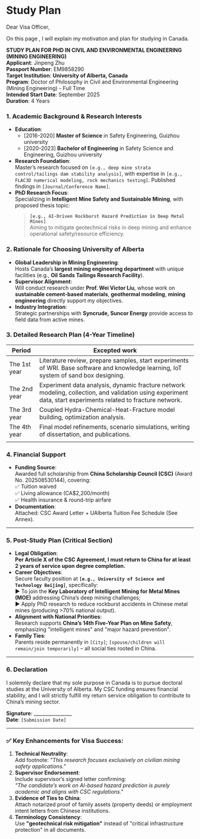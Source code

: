 # Study Plan

Dear Visa Officer,

On this page , I will explain my motivation and plan for studying in Canada.


**STUDY PLAN FOR PHD IN CIVIL AND ENVIRONMENTAL ENGINEERING (MINING ENGINEERING)**  
**Applicant**: Jinpeng Zhu  
**Passport Number**: EM9858290  
**Target Institution**: **University of Alberta, Canada**  
**Program**: Doctor of Philosophy in Civil and Environmental Engineering (Mining Engineering) - Full Time  
**Intended Start Date**: September 2025  
**Duration**: 4 Years  


### 1. Academic Background & Research Interests  
- **Education**:  
  - [2016-2020] **Master of Science** in Safety Engineering, Guizhou university 
  - [2020-2023] **Bachelor of Engineering** in Safety Science and Engineering, Guizhou university  
- **Research Foundation**:  
  Master’s research focused on `[e.g., deep mine strata control/tailings dam stability analysis]`, with expertise in `[e.g., FLAC3D numerical modeling, rock mechanics testing]`. Published findings in `[Journal/Conference Name]`.  
- **PhD Research Focus**:  
  Specializing in **Intelligent Mine Safety and Sustainable Mining**, with proposed thesis topic:  
  > **`[e.g., AI-Driven Rockburst Hazard Prediction in Deep Metal Mines]`**  
  Aiming to mitigate geotechnical risks in deep mining and enhance operational safety/resource efficiency.


### 2. Rationale for Choosing University of Alberta  
- **Global Leadership in Mining Engineering**:  
  Hosts Canada’s **largest mining engineering department** with unique facilities (e.g., **Oil Sands Tailings Research Facility**).  
- **Supervisor Alignment**:  
  Will conduct research under **Prof. Wei Victor Liu**, whose work on **sustainable cement-based materials**, **geothermal modeling**, **mining engineering** directly support my objectives.  
- **Industry Integration**:  
  Strategic partnerships with **Syncrude, Suncor Energy** provide access to field data from active mines.

### 3. Detailed Research Plan (4-Year Timeline)  

| **Period**   | **Excepted work**                                                                                                                                             |
| --------------------- | ------------------------------------------------------------------------------------------------------------------------------------------------------------- |
| The 1st year | Literature review, prepare samples, start experiments of WRI. Base software and knowledge learning, IoT system of sand box designing.                         |
| The 2nd year | Experiment data analysis, dynamic fracture network modeling, collection, and validation using experiment data, start experiments related to fracture network. |
| The 3rd year | Coupled Hydra-Chemical-Heat-Fracture model building, optimization analysis.                                                                                   |
| The 4th year | Final model refinements, scenario simulations, writing of dissertation, and publications.                                                                     |
|              |                                                                                                                                                               |

### 4. Financial Support  
- **Funding Source**:  
  Awarded full scholarship from **China Scholarship Council (CSC)** (Award No. 202508530144), covering:  
  ✅ Tuition waived  
  ✅ Living allowance (CA$2,200/month)  
  ✅ Health insurance & round-trip airfare  
- **Documentation**:  
  Attached: CSC Award Letter + UAlberta Tuition Fee Schedule (See Annex).

---

### 5. Post-Study Plan (Critical Section)  
- **Legal Obligation**:  
  **Per Article X of the CSC Agreement, I must return to China for at least 2 years of service upon degree completion.**  
- **Career Objectives**:  
  Secure faculty position at **`[e.g., University of Science and Technology Beijing]`**, specifically:  
  ▶ To join the **Key Laboratory of Intelligent Mining for Metal Mines (MOE)** addressing China’s deep mining challenges;  
  ▶ Apply PhD research to reduce rockburst accidents in Chinese metal mines (producing >70% national output).  
- **Alignment with National Priorities**:  
  Research supports **China’s 14th Five-Year Plan on Mine Safety**, emphasizing "intelligent mines" and "major hazard prevention".  
- **Family Ties**:  
  Parents reside permanently in `[City]`; `[spouse/children will remain/join temporarily]` – all social ties rooted in China.

---

### 6. Declaration  
I solemnly declare that my sole purpose in Canada is to pursue doctoral studies at the University of Alberta. My CSC funding ensures financial stability, and I will strictly fulfill my return service obligation to contribute to China’s mining sector.  

**Signature**: ________________  
**Date**: `[Submission Date]`  

---

### ✅ Key Enhancements for Visa Success:
1. **Technical Neutrality**:  
   Add footnote: *"This research focuses exclusively on civilian mining safety applications."*  
2. **Supervisor Endorsement**:  
   Include supervisor’s signed letter confirming:  
   *"The candidate’s work on AI-based hazard prediction is purely academic and aligns with CSC regulations."*  
3. **Evidence of Ties to China**:  
   Attach notarized proof of family assets (property deeds) or employment intent letters from Chinese institutions.  
4. **Terminology Consistency**:  
   Use **"geotechnical risk mitigation"** instead of "critical infrastructure protection" in all documents.  
